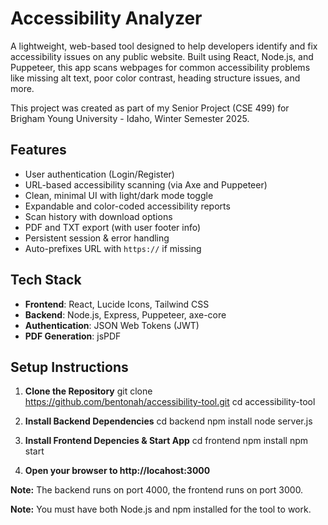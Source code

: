 # Accessibility Analyzer

A lightweight, web-based tool designed to help developers identify and fix accessibility issues on any public website.
Built using React, Node.js, and Puppeteer, this app scans webpages for common accessibility problems like missing alt text, poor color contrast, heading structure issues, and more.

This project was created as part of my Senior Project (CSE 499) for Brigham Young University - Idaho, Winter Semester 2025.


## Features

- User authentication (Login/Register)
- URL-based accessibility scanning (via Axe and Puppeteer)
- Clean, minimal UI with light/dark mode toggle
- Expandable and color-coded accessibility reports
- Scan history with download options
- PDF and TXT export (with user footer info)
- Persistent session & error handling
- Auto-prefixes URL with `https://` if missing


## Tech Stack

- **Frontend**: React, Lucide Icons, Tailwind CSS
- **Backend**: Node.js, Express, Puppeteer, axe-core
- **Authentication**: JSON Web Tokens (JWT)
- **PDF Generation**: jsPDF


## Setup Instructions

1. **Clone the Repository**
  git clone https://github.com/bentonah/accessibility-tool.git
  cd accessibility-tool

2. **Install Backend Dependencies**
  cd backend
  npm install
  node server.js

3. **Install Frontend Depencies & Start App**
  cd frontend
  npm install
  npm start

4. **Open your browser to http://locahost:3000**

**Note:** The backend runs on port 4000, the frontend runs on port 3000.

**Note:** You must have both Node.js and npm installed for the tool to work.
